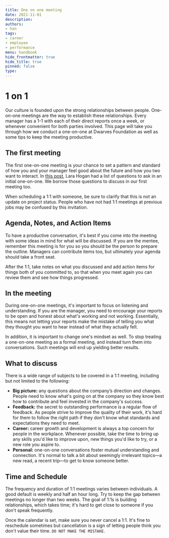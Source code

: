 ```yaml
---
title: One on one meeting
date: 2021-11-01
description: 
authors: 
- han
tags: 
- career
- employee
- performance
menu: handbook
hide_frontmatter: true
hide_title: true
pinned: false
type:
---
```

# 1 on 1
Our culture is founded upon the strong relationships between people. One-on-one meetings are the way to establish these relationships. Every manager has a 1-1 with each of their direct reports once a week, or whenever convenient for both parties involved. This page will take you through how we conduct a one-on-one at Dwarves Foundation as well as some tips to keep the meeting productive.

## The first meeting
The first one-on-one meeting is your chance to set a pattern and standard of how you and your manager feel good about the future and how you two want to interact. In [this post](https://larahogan.me/blog/first-one-on-one-questions/), Lara Hogan had a list of questions to ask in an initial one-on-one. We borrow those questions to discuss in our first meeting too.

When scheduling a 1:1 with someone, be sure to clarify that this is not an update on project status. People who have not had 1:1 meetings at previous jobs may be confused by this invitation.

## Agenda, Notes, and Action Items
To have a productive conversation, it's best if you come into the meeting with some ideas in mind for what will be discussed. If you are the mentee, remember this meeting is for you so you should be the person to prepare the outline. Managers can contribute items too, but ultimately your agenda should take a front seat.

After the 1:1, take notes on what you discussed and add action items for things both of you committed to, so that when you meet again you can review them and see how things progressed.

## In the meeting
During one-on-one meetings, it's important to focus on listening and understanding. If you are the manager, you need to encourage your reports to be open and honest about what's working and not working. Essentially, this means not letting your reports make the mistake of telling you what they thought you want to hear instead of what they actually felt.

In addition, it is important to change one's mindset as well. To stop treating a one-on-one meeting as a formal meeting, and instead turn them into conversations. Such meetings will end up yielding better results.

## What to discuss
There is a wide range of subjects to be covered in a 1:1 meeting, including but not limited to the following:

- **Big picture:** any questions about the company’s direction and changes. People need to know what's going on at the company so they know best how to contribute and feel invested in the company's success.
- **Feedback:** the secret to outstanding performance is a regular flow of feedback. As people strive to improve the quality of their work, it's hard for them to follow the right path if they don't know what standards and expectations they need to meet.
- **Career:** career growth and development is always a top concern for people in the workplace. Whenever possible, take the time to bring up any skills you'd like to improve upon, new things you'd like to try, or a new role you aspire to.
- **Personal:** one-on-one conversations foster mutual understanding and connection. It's normal to talk a bit about seemingly irrelevant topics—a new read, a recent trip—to get to know someone better.

## Time and Schedule
The frequency and duration of 1:1 meetings varies between individuals. A good default is weekly and half an hour long. Try to keep the gap between meetings no longer than two weeks. The goal of 1:1s is building relationships, which takes time; it's hard to get close to someone if you don't speak frequently.

Once the calendar is set, make sure you never cancel a 1:1. It's fine to reschedule sometimes but cancellation is a sign of letting people think you don't value their time. `DO NOT MAKE THE MISTAKE`.
